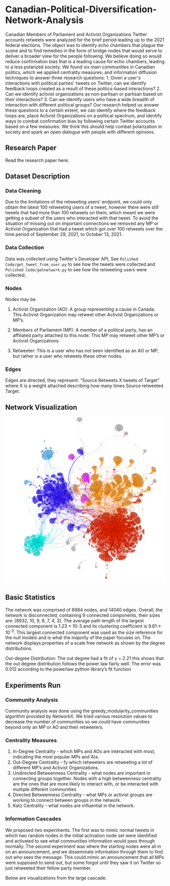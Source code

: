 # Canadian-Political-Diversification-Network-Analysis
Canadian Members of Parliament and Activist Organizations Twitter accounts retweets were analyzed for the brief period leading up to the 2021 federal elections. The object was to identify echo chambers that plague the scene and to find remedies in the form of bridge nodes that would serve to deliver a broader view for the people following. We believe doing so would reduce confirmation bias that is a leading cause for echo chambers, leading to a less polarized society. We found six main communities in Canadian politics, which we applied centrality measures, and information diffusion techniques to answer three research questions: 1. Given a user's interactions with political parties' tweets on Twitter, can we identify feedback loops created as a result of these politics-based interactions? 2. Can we identify activist organizations as non-partisan or partisan based on their interactions? 3. Can we identify users who have a wide breadth of interaction with different political groups? Our research helped us answer these questions to a certain extent, we can identify where the feedback loops are, place Activist Organizations on a political spectrum, and identify ways to combat confirmation bias by following certain Twitter accounts based on a few measures. We think this should help combat polarization in society and spark an open dialogue with people with different opinions.
## Research Paper
Read the research paper here: 
## Dataset Description
### Data Cleaning 
Due to the limitations of the retweeting users’ endpoint, we could only obtain the latest 100 retweeting users of a tweet, however there were still tweets that had more than 100 retweets on them, which meant we were getting a subset of the users who interacted with that tweet. To avoid the situation of missing out on important connections we removed any MP or Activist Organization that had a tweet which got over 100 retweets over the time period of September 29, 2021, to October 13, 2021. 
### Data Collection
Data was collected using Twitter's Developer API, See `Polished Code/get_tweet_from_user.py` to see how the tweets were collected and `Polished Code/getnetwork.py` to see how the retweeting users were collected.

### Nodes 
Nodes may be 
1. Activist Organization (AO): A group representing a cause in Canada. This Activist Organization may retweet other Activist Organizations or MP’s. 

2. Members of Parliament (MP): A member of a political party, has an affiliated party attached to this node. This MP may retweet other MP’s or Activist Organizations 

3. Retweeter: This is a user who has not been identified as an AO or MP, but rather is a user who retweets these other nodes. 

### Edges 
Edges are directed, they represent: “Source Retweets X tweets of Target” where X is a weight attached describing how many times Source retweeted Target. 

## Network Visualization
![Network Visualization](https://github.com/kaitlin31415/Canadian-Political-Diversification-Network-Analysis/blob/main/ReadMeImages/visualization.png)

## Basic Statistics

The network was comprised of 8984 nodes, and 14040 edges. Overall, the network is disconnected, containing 9 connected components, their sizes are: [8932, 10, 9, 8, 7, 4, 3]. The average path length of the largest connected component is 1.23 × 10-3 and its clustering coefficient is 9.61 × 10<sup>-3</sup>. This largest connected component was used as the size reference for the null models and is what the majority of the paper focuses on. The network displays properties of a scale free network as shown by the degree distributions. 

Out-degree Distribution: The out degree had a fit of γ = 2.21 this shows that the out degree distribution follows the power law fairly well. The error was 0.012 according to the powerlaw python library’s fit function 

## Experiments Run

### Community Analysis
Community analysis was done using the greedy_modularity_communities algorithm provided by NetworkX. We tried various resolution values to decrease the number of communities so we could have communities beyond only an MP or AO and their retweeters.  

### Centrality Measures

1. In-Degree Centrality - which MPs and AOs are interacted with most, indicating the most popular MPs and A)s. 
2. Out-Degree Centrality - fy which retweeters are retweeting a lot of different MP’s and Activist Organizations.
3. Undirected Betweenness Centrality - what nodes are important in connecting groups together. Nodes with a high betweenness centrality are the ones that are more likely to interact with, or be interacted with multiple different communities 
4. Directed Betweenness Centrality - what MPs or activist groups are working to connect between groups in the network. 
5. Katz Centrality -  what nodes are influential in the network.

### Information Cascades
We proposed two experiments. The first was to mimic normal tweets in which two random nodes in the initial activation node set were identified and activated to see what communities information would pass through normally. The second experiment was where the starting nodes were all in on an announcement, and we disseminate information through them to find out who sees the message. This could mimic an announcement that all MPs were supposed to send out, but some forgot until they saw it on Twitter so just retweeted their fellow party member.

Below are visualizations from the large cascade:



